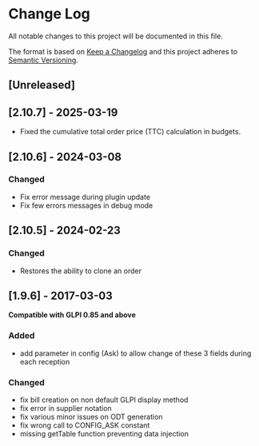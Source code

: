 # Change Log

All notable changes to this project will be documented in this file.

The format is based on [Keep a Changelog](http://keepachangelog.com/)
and this project adheres to [Semantic Versioning](http://semver.org/).

## [Unreleased]

## [2.10.7] - 2025-03-19

- Fixed the cumulative total order price (TTC) calculation in budgets.

## [2.10.6] - 2024-03-08

### Changed

- Fix error message during plugin update
- Fix few errors messages in debug mode


## [2.10.5] - 2024-02-23

### Changed

- Restores the ability to clone an order


## [1.9.6] - 2017-03-03

**Compatible with GLPI 0.85 and above**

### Added

- add parameter in config (Ask) to allow change of these 3 fields during each reception

### Changed

- fix bill creation on non default GLPI display method
- fix error in supplier notation
- fix various minor issues on ODT generation
- fix wrong call to CONFIG_ASK constant
- missing getTable function preventing data injection
